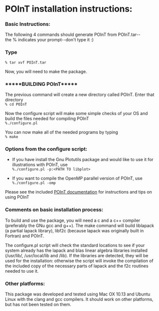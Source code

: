 # POInT installation instructions:

### Basic Instructions:
The following 4 commands should generate POInT  from POInT.tar-- <br>
the % indicates your prompt--don't type it :)


### Type
`% tar xvf POInT.tar`

Now, you will need to make the package.  

### \*\*\*\*\*BUILDING POInT\*\*\*\*\*
The previous command will create a new directory called POInT. Enter that directory<br>
`% cd POInT`

Now the configure script will make some simple checks of your OS and build the files needed for compiling POInT<br>
`%./configure.pl`

You can now make all of the needed programs by typing<br>
`% make`



### Options from the configure script:
- If you have install the Gnu Plotutils package and would like to use it for illustrations with POInT, use<br>
`%./configure.pl -p:<PATH TO libplot>`

- If you want to compile the OpenMP parallel version of POInT, use<br>
`%./configure.pl -omp`


Please see the included [POInT documentation](http://conantlab.org/POInT/POInT.html) for instructions and tips on using POInT<br>


### Comments on basic installation process:

To build and use the package, you will need a c and a c++ compiler (preferably the GNu gcc and g++). The make command will build liblapack (a partial lapack library), libf2c (because lapack was originally built in Fortran) and POInT. 
  
The configure.pl script will check the standard locations to see if your system already has the lapack and blas linear algebra libraries installed (/usr/lib/, /usr/local/lib and /lib).  If the libraries are detected, they will be used for the installation: otherwise the script will invoke the compilation of the included copy of the necessary parts of lapack and the f2c routines needed to use it.


### Other platforms:
This package was developed and tested using Mac OX 10.13 and Ubuntu Linux with the clang and gcc compilers.  It should work on 
other platforms, but has not been tested on them.  

